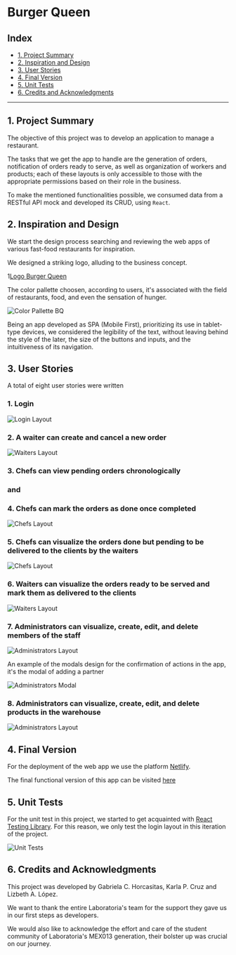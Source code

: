 # Burger Queen 

## Index

* [1. Project Summary](#1-project-summary)
* [2. Inspiration and Design](#2-inspiration-and-design)
* [3. User Stories](#3-user-stories)
* [4. Final Version](#4-final-version)
* [5. Unit Tests](#5-unit-tests)
* [6. Credits and Acknowledgments](#6-credits-and-acknowledgments)

***

## 1. Project Summary

The objective of this project was to develop an application to manage a restaurant.

The tasks that we get the app to handle are the generation of orders, notification of orders ready to serve, as well as organization of workers and products; each of these layouts is only accessible to those with the appropriate permissions based on their role in the business.

To make the mentioned functionalities possible, we consumed data from a RESTful API mock and developed its CRUD, using `React`.

## 2. Inspiration and Design

We start the design process searching and reviewing the web apps of various fast-food restaurants for inspiration.

We designed a striking logo, alluding to the business concept.

1[Logo Burger Queen](./readmeImages/logoReadme.png)

The color pallette choosen, according to users, it's associated with the field of restaurants, food, and even the sensation of hunger.

![Color Pallette BQ](./readmeImages/pallette_BQ2.png)

Being an app developed as SPA (Mobile First), prioritizing its use in tablet-type devices, we considered the legibility of the text, without leaving behind the style of the later, the size of the buttons and inputs, and the intuitiveness of its navigation.

## 3. User Stories

A total of eight user stories were written

### 1. Login

![Login Layout](./readmeImages/LogIn.png)

### 2. A waiter can create and cancel a new order 

![Waiters Layout](./readmeImages/WaitersMenu.png)

### 3. Chefs can view pending orders chronologically 

### and 

### 4. Chefs can mark the orders as done once completed

![Chefs Layout](./readmeImages/ChefsReceived.png)

### 5. Chefs can visualize the orders done but pending to be delivered to the clients by the waiters

![Chefs Layout](./readmeImages/ChefsDelivered.png)

### 6. Waiters can visualize the orders ready to be served and mark them as delivered to the clients 

![Waiters Layout](./readmeImages/WaitersOrdersReady.png)

### 7. Administrators can visualize, create, edit, and delete members of the staff

![Administrators Layout](./readmeImages/AdminPar.png)

An example of the modals design for the confirmation of actions in the app, it's the modal of adding a partner

![Administrators Modal](./readmeImages/ModalExample.png)

### 8. Administrators can visualize, create, edit, and delete products in the warehouse

![Administrators Layout](./readmeImages/AdminProd.png)

## 4. Final Version

For the deployment of the web app we use the platform [Netlify](https://www.netlify.com/).

The final functional version of this app can be visited [here](https://burgerqueen-bq2.netlify.app/)

## 5. Unit Tests

For the unit test in this project, we started to get acquainted with [React Testing Library](https://testing-library.com/docs/react-testing-library/intro/). For this reason, we only test the login layout in this iteration of the project.

![Unit Tests](./readmeImages/UnitTests.png)

## 6. Credits and Acknowledgments

This project was developed by Gabriela C. Horcasitas, Karla P. Cruz and Lizbeth A. López.

We want to thank the entire Laboratoria's team for the support they gave us in our first steps as developers.

We would also like to acknowledge the effort and care of the student community of Laboratoria's MEX013 generation, their bolster up was crucial on our journey.
